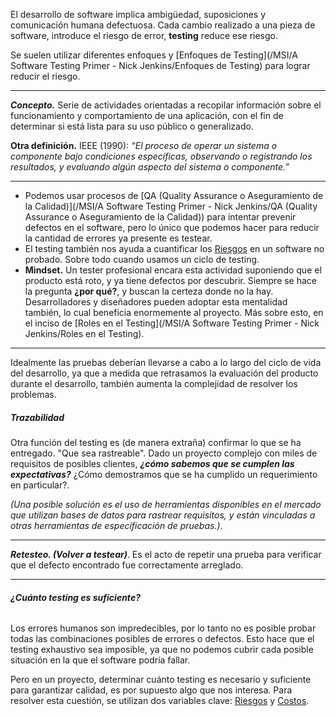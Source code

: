 El desarrollo de software implica ambigüedad, suposiciones y comunicación humana defectuosa. Cada cambio realizado a una pieza de software, introduce el riesgo de error, **testing** reduce ese riesgo.

Se suelen utilizar diferentes enfoques y [Enfoques de Testing](/MSI/A Software Testing Primer - Nick Jenkins/Enfoques de Testing) para lograr reducir el riesgo.
****
***Concepto.*** Serie de actividades orientadas a recopilar información sobre el funcionamiento y comportamiento de una aplicación, con el fin de determinar si está lista para su uso público o generalizado.

**Otra definición.** IEEE (1990): *“El proceso de operar un sistema o componente bajo condiciones específicas, observando o registrando los resultados, y evaluando algún aspecto del sistema o componente.”*
****
- Podemos usar procesos de [QA (Quality Assurance o Aseguramiento de la Calidad)](/MSI/A Software Testing Primer - Nick Jenkins/QA (Quality Assurance o Aseguramiento de la Calidad)) para intentar prevenir defectos en el software, pero lo único que podemos hacer para reducir la cantidad de errores ya presente es testear.
- El testing también nos ayuda a cuantificar los [Riesgos](/MSI/PMBOK/Riesgos) en un software no probado. Sobre todo cuando usamos un ciclo de testing.
- **Mindset.** Un tester profesional encara esta actividad suponiendo que el producto está roto, y ya tiene defectos por descubrir. Siempre se hace la pregunta **¿por qué?**, y buscan la certeza donde no la hay. Desarrolladores y diseñadores pueden adoptar esta mentalidad también, lo cual beneficia enormemente al proyecto. Más sobre esto, en el inciso de [Roles en el Testing](/MSI/A Software Testing Primer - Nick Jenkins/Roles en el Testing).
****
Idealmente las pruebas deberían llevarse a cabo a lo largo del ciclo de vida del desarrollo, ya que a medida que retrasamos la evaluación del producto durante el desarrollo, también aumenta la complejidad de resolver los problemas.
##### **Trazabilidad**
Otra función del testing es (de manera extraña) confirmar lo que se ha entregado. "Que sea rastreable".
Dado un proyecto complejo con miles de requisitos de posibles clientes, ***¿cómo sabemos que se cumplen las expectativas?*** ¿Cómo demostramos que se ha cumplido un requerimiento en particular?. 

*(Una posible solución es el uso de herramientas disponibles en el mercado que utilizan bases de datos para rastrear requisitos, y están vinculadas a otras herramientas de especificación de pruebas.)*.
****
***Retesteo. (Volver a testear)***. Es el acto de repetir una prueba para verificar que el defecto encontrado fue correctamente arreglado.
****
###### ****¿Cuánto testing es suficiente?****
Los errores humanos son impredecibles, por lo tanto no es posible probar todas las combinaciones posibles de errores o defectos. Esto hace que el testing exhaustivo sea imposible, ya que no podemos cubrir cada posible situación en la que el software podría fallar. 

Pero en un proyecto, determinar cuánto testing es necesario y suficiente para garantizar calidad, es por supuesto algo que nos interesa. Para resolver esta cuestión, se utilizan dos variables clave: [Riesgos](/MSI/PMBOK/Riesgos) y [Costos](/MSI/PMBOK/Costos).

